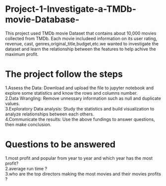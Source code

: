 # Project-1-Investigate-a-TMDb-movie-Database-
This project used TMDb movie Dataset that contains about 10,000 movies collected from TMDb. Each movie includeed information on its user rating, revenue, cast, genres,original_title,budget,etc.we wanted to investigate the dataset and learn the relationship between the features to help achive the maximum profit.  <br />

# The project follow the steps 
1.Assess the Data: Download and upload the file to jupyter notebook and explore some statistics and know the rows and columns number. <br />
2.Data Wrangling: Remove unnessary information such as null and duplicate values. <br />
3.Exploratory Data analysis: Study the statistics and build visualization to analyze relationships between each others. <br />
4.Communicate the results: Use the above fundings to answer questions, then make conclusion. <br />

# Questions to be answered
1.most profit and popular from year to year  and which year has the most profit? <br />
2.average run time ? <br />
3.who are the top directors making the most movies and  their movies profits ? <br />
